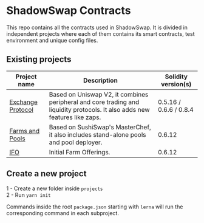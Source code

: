 # ShadowSwap Contracts 

This repo contains all the contracts used in ShadowSwap. It is divided in independent projects where each of them contains its smart contracts, test environment and unique config files.

## Existing projects

| Project name                                                          | Description                                                                                                                | Solidity version(s)      |
| --------------------------------------------------------------------- | -------------------------------------------------------------------------------------------------------------------------- | ------------------------ |
| [Exchange Protocol](./projects/exchange-protocol)                     | Based on Uniswap V2, it combines peripheral and core trading and liquidity protocols. It also adds new features like zaps. | 0.5.16 / 0.6.6 / 0.8.4   |
| [Farms and Pools](./projects/farms-pools)                             | Based on SushiSwap's MasterChef, it also includes stand-alone pools and pool deployer.                                     | 0.6.12                   |
| [IFO](./projects/ifo)                                                 | Initial Farm Offerings.                                                                                                    | 0.6.12                   |                 
## Create a new project

1 - Create a new folder inside `projects` <br/>
2 - Run `yarn init`

Commands inside the root `package.json` starting with `lerna` will run the corresponding command in each subproject.
